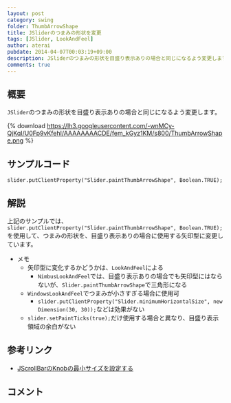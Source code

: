 ```yaml
---
layout: post
category: swing
folder: ThumbArrowShape
title: JSliderのつまみの形状を変更
tags: [JSlider, LookAndFeel]
author: aterai
pubdate: 2014-04-07T00:03:19+09:00
description: JSliderのつまみの形状を目盛り表示ありの場合と同じになるよう変更します。
comments: true
---
```

## 概要
`JSlider`のつまみの形状を目盛り表示ありの場合と同じになるよう変更します。

{% download https://lh3.googleusercontent.com/-wnMCy-QjKqI/U0Fp9vKfehI/AAAAAAAACDE/fem_kGyz1KM/s800/ThumbArrowShape.png %}

## サンプルコード
<pre class="prettyprint"><code>slider.putClientProperty("Slider.paintThumbArrowShape", Boolean.TRUE);
</code></pre>

## 解説
上記のサンプルでは、`slider.putClientProperty("Slider.paintThumbArrowShape", Boolean.TRUE);`を使用して、つまみの形状を、目盛り表示ありの場合に使用する矢印型に変更しています。

- メモ
    - 矢印型に変化するかどうかは、`LookAndFeel`による
        - `NimbusLookAndFeel`では、目盛り表示ありの場合でも矢印型にはならないが、`Slider.paintThumbArrowShape`で三角形になる
    - `WindowsLookAndFeel`でつまみが小さすぎる場合に使用可
        - `slider.putClientProperty("Slider.minimumHorizontalSize", new Dimension(30, 30));`などは効果がない
    - `slider.setPaintTicks(true);`だけ使用する場合と異なり、目盛り表示領域の余白がない

<!-- dummy comment line for breaking list -->

## 参考リンク
- [JScrollBarのKnobの最小サイズを設定する](http://terai.xrea.jp/Swing/MinimumThumbSize.html)

<!-- dummy comment line for breaking list -->

## コメント
